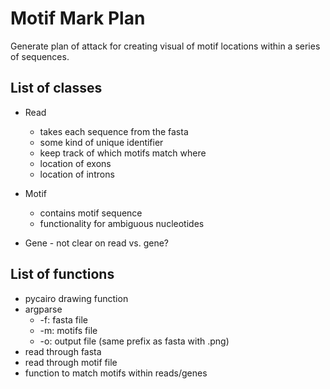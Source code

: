 # Motif Mark Plan

Generate plan of attack for creating visual of motif locations within a series of sequences. 

## List of classes

* Read
    * takes each sequence from the fasta
    * some kind of unique identifier
    * keep track of which motifs match where
    * location of exons
    * location of introns

* Motif
    * contains motif sequence
    * functionality for ambiguous nucleotides

* Gene - not clear on read vs. gene?

## List of functions

* pycairo drawing function
* argparse
    * -f: fasta file
    * -m: motifs file
    * -o: output file (same prefix as fasta with .png)
* read through fasta
* read through motif file
* function to match motifs within reads/genes
